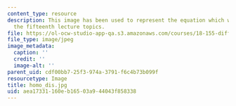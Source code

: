 ```yaml
---
content_type: resource
description: This image has been used to represent the equation which was a part of
  the fifteenth lecture topics.
file: https://ol-ocw-studio-app-qa.s3.amazonaws.com/courses/18-155-differential-analysis-fall-2004/aea17331160eb16503a944043f858338_homo_dis.jpg
file_type: image/jpeg
image_metadata:
  caption: ''
  credit: ''
  image-alt: ''
parent_uid: cdf00bb7-25f3-974a-3791-f6c4b73b099f
resourcetype: Image
title: homo_dis.jpg
uid: aea17331-160e-b165-03a9-44043f858338
---
```

